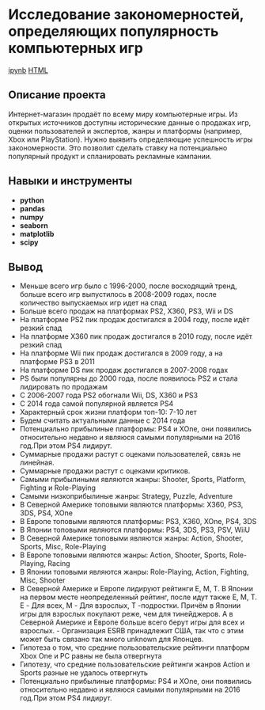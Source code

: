 # Исследование закономерностей, определяющих популярность компьютерных игр

[ipynb](https://github.com/KseniaKar/Portfolio/blob/main/games/games.ipynb)
[HTML](https://github.com/KseniaKar/Portfolio/blob/main/games/games.html)

## Описание проекта

Интернет-магазин продаёт по всему миру компьютерные игры. Из открытых источников доступны исторические данные о продажах игр, оценки пользователей и экспертов, жанры и платформы (например, Xbox или PlayStation). Нужно выявить определяющие успешность игры закономерности. Это позволит сделать ставку на потенциально популярный продукт и спланировать рекламные кампании.


## Навыки и инструменты

- **python**
- **pandas**
- **numpy**
- **seaborn**
- **matplotlib**
- **scipy**




## Вывод

 - Меньше всего игр было с 1996-2000, после восходящий тренд, больше всего игр выпустилось в 2008-2009 годах, после количество выпускаемых игр идет на спад
 - Больше всего продаж на платформах PS2, X360, PS3, Wii и DS
- На платформе PS2 пик продаж достигался в 2004 году, после идёт резкий спад
- На платформе X360 пик продаж достигался в 2010 году, после идёт резкий спад
- На платформе Wii пик продаж достигался в 2009 году, а на платформе PS3 в 2011
- На платформе DS пик продаж достигался в 2007-2008 годах
- PS были популярны до 2000 года, после появилось PS2 и стала лидировать по продажам
- С 2006-2007 года PS2 обогнали Wii, DS, X360 и PS3
- C 2014 года самой популярной является PS4
- Характерный срок жизни платформ топ-10: 7-10 лет
- Будем считать актуальными данные с 2014 года
- Потенциально прибылиные платформы: PS4 и XOne, они появились относительно недавно и являюся самыми популярными на 2016 год.При этом PS4 лидирут.
- Суммарные продажи растут с оцеками пользователей, связь не линейная.
- Суммарные продажи растут с оцеками критиков.
- Самыми прибылиными являются жанры: Shooter, Sports, Platform, Fighting и Role-Playing
- Самыми низкоприбылиные жанры: Strategy, Puzzle, Adventure
- В Северной Америке топовыми являются платформы: X360, PS3, 3DS, PS4, XOne
- В Европе топовыми являются платформы: PS3, X360, XOne, PS4, 3DS
- В Японии топовыми являются платформы: PS4, 3DS, PS3, PSV, WiiU
- В Северной Америке топовыми являются жанры: Action, Shooter, Sports, Misc, Role-Playing
- В Европе топовыми являются жанры: Action, Shooter, Sports, Role-Playing, Racing
- В Японии топовыми являются жанры: Role-Playing, Action, Fighting, Misc, Shooter
- В Северной Америке и Европе лидируют рейтинги E, M, T. В Японии на первом месте неопределенный рейтинг, после идут также E, M, T. E - Для всех, M - Для взрослых, T -подростки. Причём в Японии игры для взрослых покупают реже, чем для тинейджеров. А в Северной Америке и Европе больше всего берут игры для всех и взрослых. - Организация ESRB принадлежит США, так что с этим может быть связано так много unknown для Японцев.
- Гипотеза о том, что средние пользовательские рейтинги платформ Xbox One и PC равны не была отвергнута
- Гипотезу, что средние пользовательские рейтинги жанров Action и Sports разные не удалось отвергнуть
- Потенциально прибылиные платформы: PS4 и XOne, они появились относительно недавно и являюся самыми популярными на 2016 год.При этом PS4 лидирут.

